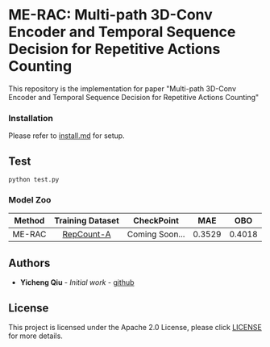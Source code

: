 # ME-RAC: Multi-path 3D-Conv Encoder and Temporal Sequence Decision for Repetitive Actions Counting

<!--[![NPM Version][npm-image]][npm-url]-->
<!--[![Build Status][travis-image]][travis-url]-->
<!--[![Downloads Stats][npm-downloads]][npm-url]-->

This repository is the implementation for paper "Multi-path 3D-Conv Encoder and Temporal Sequence Decision for Repetitive Actions Counting"


### Installation 
Please refer to [install.md](install.md) for setup.

## Test
```
python test.py
``` 

### Model Zoo
|  Method   | Training Dataset | CheckPoint |  MAE  | OBO |
|  :---: | :-----: |   :---------------------------:            | :---: | :---: |
| ME-RAC  | [RepCount-A](https://svip-lab.github.io/dataset/RepCount_dataset.html) | Coming Soon... | 0.3529 | 0.4018 |

## Authors 
* **Yicheng Qiu** - *Initial work* - [github](https://github.com/yicheng-2019)

## License 
This project is licensed under the Apache 2.0 License, please click [LICENSE](LICENSE) for more details.